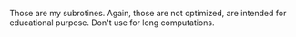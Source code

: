 Those are my subrotines. Again, those are not optimized, are intended for educational purpose. Don't use for long computations.
